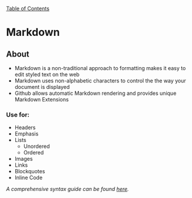 [Table of Contents](https://peterjast.github.io/reading-notes/)

# Markdown

## About
* Markdown is a non-traditional approach to formatting makes it easy to edit styled text on the web
* Markdown uses non-alphabetic characters to control the the way your document is displayed
* Github allows automatic Markdown rendering and provides unique Markdown Extensions

### Use for:
* Headers
* Emphasis
* Lists
  * Unordered
  * Ordered
* Images
* Links
* Blockquotes
* Inline Code

*A comprehensive syntax guide can be found [here](https://docs.github.com/en/github/writing-on-github/basic-writing-and-formatting-syntax).*
